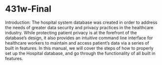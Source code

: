 # 431w-Final
Introduction: 
The hospital system database was created in order to address the needs of greater data security and privacy practices in the healthcare industry. While protecting patient privacy is at the forefront of the database’s design, it also provides an intuitive command line interface for healthcare workers to maintain and access patient’s data via a series of built in features. In this manual, we will cover the steps of how to properly set up the Hospital database, and go through the functionality of all built in features.
